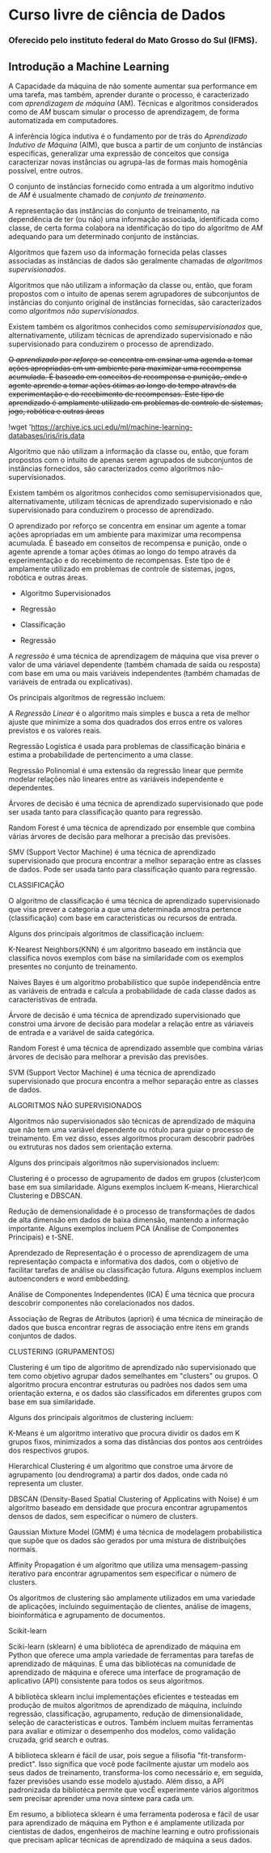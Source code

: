 # **Curso livre de ciência de Dados**

### Oferecido pelo instituto federal do Mato Grosso do Sul (IFMS).

## **Introdução a Machine Learning**

A Capacidade da máquina de não somente aumentar sua performance em uma tarefa, mas também, aprender durante o processo, é caracterizado com _aprendizagem de máquina_ (AM). Técnicas e algoritmos considerados como de _AM_ buscam simular o processo de aprendizagem, de forma automatizada em computadores.

A inferência lógica indutiva é o fundamento por de trás do _Aprendizado Indutivo de Máquina_ (AIM), que busca a partir de um conjunto de instâncias especificas, generalizar uma expressão de conceitos que consiga caracterizar novas instâncias ou agrupa-las de formas mais homogênia possível, entre outros.

O conjunto de instâncias fornecido como entrada a um algoritmo indutivo de _AM_ é usualmente chamado de _conjunto de treinamento_.

A representação das instâncias do conjunto de treinamento, na dependência de ter (ou não) uma informação associada, identificada como classe, de certa forma colabora na identificação do tipo do algoritmo de _AM_ adequando para um determinado conjunto de instâncias.

Algoritmos que fazem uso da informação fornecida pelas classes associadas as instâncias de dados são geralmente chamadas de _algoritmos supervisionados_.

Algoritmos que não utilizam a informação da classe ou, então, que foram propostos com o intuito de apenas serem agrupadores de subconjuntos de instâncias do conjunto original de instâncias fornecidas, são caracterizados como _algoritmos não supervisionados_.

Existem também os algoritmos conhecidos como _semisupervisionados_ que, alternativamente, utilizam técnicas de aprendizado supervisionado e não supervisionado para conduzirem o processo de aprendizado.

~~O _aprendizado por reforço_ se concentra em ensinar uma agenda a tomar ações apropriadas em um ambiente para maximizar uma recompensa acumulada. É baseado em conceitos de recompensa e punição, onde o agente aprende a tomar ações ótimas ao longo do tempo através da experimentação e do recebimento de recompensas. Este tipo de aprendizado é amplamente utilizado em problemas de controle de sistemas, jogo, robótica e outras áreas~~

!wget 'https://archive.ics.uci.edu/ml/machine-learning-databases/iris/iris.data

Algoritmo que não utilizam a informação da classe ou, então, que foram propostos com o intuito de apenas serem agrupados de subconjuntos de instâncias fornecidos, são caracterizados como algoritmos não-supervisionados.

Existem também os algoritmos conhecidos como semisupervisionados que, alternativamente, utilizam técnicas de aprendizado supervisionado e não supervisionado para conduzirem o processo de aprendizado.

O aprendizado por reforço se concentra em ensinar um agente a tomar ações apropriadas em um ambiente para maximizar uma recompensa acumulada. É baseado em conseitos de recompensa e punição, onde o agente aprende a tomar ações ótimas ao longo do tempo através da experimentação e do recebimento de recompensas. Este tipo de é amplamente utilizado em problemas de controle de sistemas, jogos, robótica e outras áreas.

- Algoritmo Supervisionados

- Regressão

- Classificação

- Regressão

A _regressão_ é uma técnica de aprendizagem de máquina que visa prever o valor de uma váriavel dependente (também chamada de saída ou resposta) com base em uma ou mais variáveis independentes (também chamadas de variáveis de entrada ou explicativas).

Os principais algorítmos de regressão incluem:

A _Regressão Linear_ é o algoritmo mais simples e busca a reta de melhor ajuste que minimize a soma dos quadrados dos erros entre os valores previstos e os valores reais.

Regressão Logística é usada para problemas de classificação binária e estima a probabilidade de pertencimento a uma classe.

Regressão Polinomial é uma extensão da regressão linear que permite modelar relações não lineares entre as variáveis independente e dependentes.

Árvores de decisão é uma técnica de aprendizado supervisionado que pode ser usada tanto para classificação quanto para regressão.

Random Forest é uma técnica de aprendizado por ensemble que combina várias árvores de decisão para melhorar a precisão das previsões.

SMV (Support Vector Machine) é uma técnica de aprendizado supervisionado que procura encontrar a melhor separação entre as classes de dados. Pode ser usada tanto para classificação quanto para regressão.

CLASSIFICAÇÃO

O algoritmo de classificação é uma técnica de aprendizado supervisionado que visa prever a categoria a que uma determinada amostra pertence (classificação) com base em caracteristicas ou recursos de entrada.

Alguns dos principais algoritmos de classificação incluem:

K-Nearest Neighbors(KNN) é um algoritmo baseado em instância que classifica novos exemplos com báse na similaridade com os exemplos presentes no conjunto de treinamento.

Naives Bayes é um algoritmo probabilístico que supõe independência entre as variáveis de entrada e calcula a probabilidade de cada classe dados as caracteristivas de entrada.

Árvore de decisão é uma técnica de aprendizado supervisionado que constroi uma árvore de decisão para modelar a relação entre as váriaveis de entrada e a variável de saída categórica.

Random Forest é uma técnica de aprendizado assemble que combina várias árvores de decisão para melhorar a previsão das previsões.

SVM (Support Vector Machine) é uma técnica de aprendizado supervisionado que procura encontra a melhor separação entre as classes de dados.

ALGORITMOS NÃO SUPERVISIONADOS

Algoritmos não supervisionados são técnicas de aprendizado de máquina que não tem uma variável dependente ou rótulo para guiar o processo de treinamento. Em vez disso, esses algoritmos procuram descobrir padrões ou extruturas nos dados sem orientação externa.

Alguns dos principais algoritmos não supervisionados incluem:

Clustering é o processo de agrupamento de dados em grupos (cluster)com base em sua similaridade. Alguns exemplos incluem K-means, Hierarchical Clustering e DBSCAN.

Redução de demensionalidade é o processo de transformações de dados de alta dimensão em dados de baixa dimensão, mantendo a informação importante. Alguns exemplos incluem PCA (Análise de Componentes Principais) e t-SNE.

Aprendezado de Representação é o processo de aprendizagem de uma representação compacta e informativa dos dados, com o objetivo de facilitar tarefas de análise ou classificação futura. Alguns exemplos incluem autoenconders e word embbedding.

Análise de Componentes Independentes (ICA) É uma técnica que procura descobrir componentes não corelacionados nos dados.

Associação de Regras de Atributos (apriori) é uma técnica de mineiração de dados que busca encontrar regras de associação entre itens em grands conjuntos de dados.

CLUSTERING (GRUPAMENTOS)

Clustering é um tipo de algoritmo de aprendizado não supervisionado que tem como objetivo agrupar dados semelhantes em "clusters" ou grupos. O algoritmo procura encontrar estruturas ou padrões nos dados sem uma orientação externa, e os dados são classificados em diferentes grupos com base em sua similaridade.

Alguns dos principais algoritmos de clustering incluem:

K-Means é um algoritmo interativo que procura dividir os dados em K grupos fixos, minimizados a soma das distâncias dos pontos aos centróides dos respectivos grupos.

Hierarchical Clustering é um algoritmo que constroe uma árvore de agrupamento (ou dendrograma) a partir dos dados, onde cada nó representa um cluster.

DBSCAN (Density-Based Spatial Clustering of Applicatins with Noise) é um algoritmo baseado em densidade que procura encontrar agrupamentos densos de dados, sem especificar o número de clusters.

Gaussian Mixture Model (GMM) é uma técnica de modelagem probabilistica que supõe que os dados são gerados por uma mistura de distribuições normais.

Affinity Ṕropagation é um algoritmo que utiliza uma mensagem-passing iterativo para encontrar agrupamentos sem especificar o número de clusters.

Os algoritmos de clustering são amplamente utilizados em uma variedade de aplicações, incluindo seguimentação de clientes, análise de imagens, bioinformática e agrupamento de documentos.

Scikit-learn

Sciki-learn (sklearn) é uma bibliotéca de aprendizado de máquina em Python que oferece uma ampla variedade de ferramentas para tarefas de aprendizado de máquinas. É uma das bibliotécas na comunidade de aprendizado de máquina e oferece uma interface de programação de aplicativo (API) consistente para todos os seus algoritmos.

A bibliotéca sklearn inclui implementações eficientes e testeadas em produção de muitos algoritmos de aprendizado de máquina, incluindo regressão, classificação, agrupamento, redução de dimensionalidade, seleção de caracteristicas e outros. Também incluem muitas ferramentas para avaliar e otimizar o desempenho dos modelos, como validação cruzada, grid search e outras.

A biblioteca sklearn é fácil de usar, pois segue a filisofia "fit-transform-predict". Isso significa que você pode facilmente ajustar um modelo aos seus dados de treinamento, transforma-los como necessário e, em seguida, fazer previsões usando esse modelo ajustado. Além disso, a API padronizada da bibliotéca permite que vocÊ experimente vários algoritmos sem precisar aprender uma nova sintexe para cada um.

Em resumo, a biblioteca sklearn é uma ferramenta poderosa e fácil de usar para aprendizado de máquina em Python e é amplamente utilizada por cientistas de dados, engenheiros de machine learning e outro profissionais que precisam aplicar técnicas de aprendizado de máquina a seus dados.
